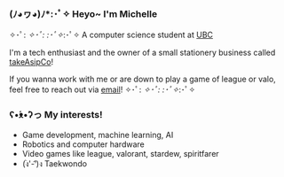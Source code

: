 ### (ﾉ◕ヮ◕)ﾉ*:･ﾟ✧ Heyo~ I'm Michelle

✧･ﾟ: *✧･ﾟ:* *:･ﾟ✧*:･ﾟ✧
A computer science student at [UBC](https://www.ubc.ca/)

I'm a tech enthusiast and the owner of a small stationery business called <a href="https://takeasipco.com/" target="_blank">takeAsipCo</a>!

If you wanna work with me or are down to play a game of league or valo, feel free to reach out via [email](mailto:michelle.wang3438@gmail.com)!
✧･ﾟ: *✧･ﾟ:* *:･ﾟ✧*:･ﾟ✧

### ʕ•́ᴥ•̀ʔっ My interests!
   - Game development, machine learning, AI
   - Robotics and computer hardware
   - Video games like league, valorant, stardew, spiritfarer
   - (ง︡'-'︠)ง Taekwondo
   
   
